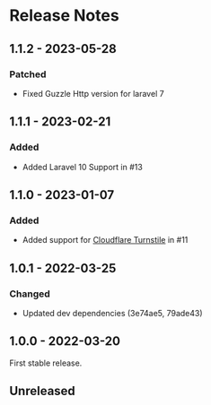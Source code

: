 # Release Notes

## 1.1.2 - 2023-05-28

### Patched

- Fixed Guzzle Http version for laravel 7

## 1.1.1 - 2023-02-21

### Added

- Added Laravel 10 Support in #13

## 1.1.0 - 2023-01-07

### Added

- Added support for [Cloudflare Turnstile](https://www.cloudflare.com/products/turnstile/) in #11

## 1.0.1 - 2022-03-25

### Changed

- Updated dev dependencies (3e74ae5, 79ade43)

## 1.0.0 - 2022-03-20

First stable release.

## Unreleased
